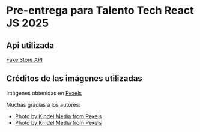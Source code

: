 # Pre-entrega para Talento Tech React JS 2025


## Api utilizada

[Fake Store API](https://fakestoreapi.com/)

## Créditos de las imágenes utilizadas

Imágenes obtenidas en [Pexels](https://www.pexels.com/)

Muchas gracias a los autores:

- [Photo by Kindel Media from Pexels](https://www.pexels.com/photo/woman-holding-a-credit-card-and-cellphone-7007187/)
- [Photo by Kindel Media from Pexels](https://www.pexels.com/photo/a-man-making-a-delivery-6868178/)

